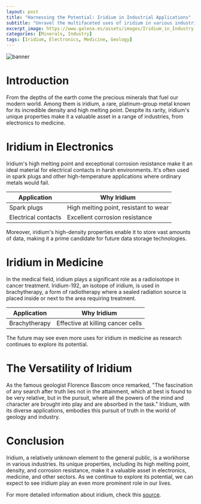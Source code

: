 ```yaml
---
layout: post
title: "Harnessing the Potential: Iridium in Industrial Applications"
subtitle: "Unravel the multifaceted uses of iridium in various industries, from electronics to medicine."
excerpt_image: https://www.galena.es/assets/images/Iridium_in_Industry.png
categories: [Minerals, Industry]
tags: [Iridium, Electronics, Medicine, Geology]
---
```


![banner](https://www.galena.es/assets/images/Iridium_in_Industry.png "An infographic illustrating the diverse industrial applications of iridium, featuring icons representing electronics, medical devices, and other technologies, with a background of mining and geological elements.")

# Introduction

From the depths of the earth come the precious minerals that fuel our modern world. Among them is iridium, a rare, platinum-group metal known for its incredible density and high melting point. Despite its rarity, iridium's unique properties make it a valuable asset in a range of industries, from electronics to medicine. 

# Iridium in Electronics

Iridium's high melting point and exceptional corrosion resistance make it an ideal material for electrical contacts in harsh environments. It's often used in spark plugs and other high-temperature applications where ordinary metals would fail.

| Application | Why Iridium |
|-------------|-------------|
| Spark plugs | High melting point, resistant to wear |
| Electrical contacts | Excellent corrosion resistance |

Moreover, iridium's high-density properties enable it to store vast amounts of data, making it a prime candidate for future data storage technologies.

# Iridium in Medicine

In the medical field, iridium plays a significant role as a radioisotope in cancer treatment. Iridium-192, an isotope of iridium, is used in brachytherapy, a form of radiotherapy where a sealed radiation source is placed inside or next to the area requiring treatment.

| Application | Why Iridium |
|-------------|-------------|
| Brachytherapy | Effective at killing cancer cells |

The future may see even more uses for iridium in medicine as research continues to explore its potential.

# The Versatility of Iridium

As the famous geologist Florence Bascom once remarked, "The fascination of any search after truth lies not in the attainment, which at best is found to be very relative, but in the pursuit, where all the powers of the mind and character are brought into play and are absorbed in the task." Iridium, with its diverse applications, embodies this pursuit of truth in the world of geology and industry. 

# Conclusion

Iridium, a relatively unknown element to the general public, is a workhorse in various industries. Its unique properties, including its high melting point, density, and corrosion resistance, make it a valuable asset in electronics, medicine, and other sectors. As we continue to explore its potential, we can expect to see iridium play an even more prominent role in our lives.

For more detailed information about iridium, check this [source](https://www.rsc.org/periodic-table/element/77/iridium).